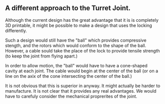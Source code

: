 ## A different approach to the Turret Joint.

Although the current design has the great advantage that it is is completely 3D printable, it might be possible to make a
design that uses the locking differently.

Such a design would still have the "ball" which provides compressive stength, and the rotors which would conform to the shape of 
the ball.  However, a cable sould take the place of the lock to provide tensile strength (to keep the joint from flying apart.)

In order to allow motion, the "ball" would have to have a cone-shaped cavity at each joint. The cable would begin at the center of the 
ball (or on a line on the axix of the cone intersecting the center of the ball.)

It is not obvious that this is superior in anyway. It might actually be harder to manufacture.  It is not clear that it provides
any real advantages. We would have to carefuly consider the mechanical proprerites of the joint.

